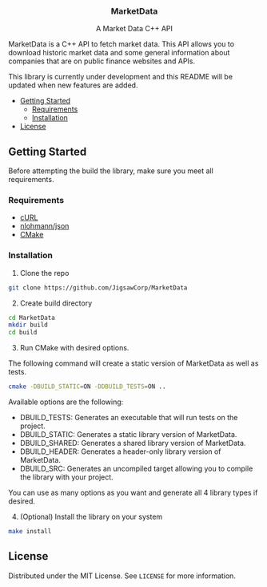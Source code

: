 <p align="center">
  <h3 align="center">MarketData</h3>
  <p align="center">
    A Market Data C++ API
  </p>
</p>

MarketData is a C++ API to fetch market data. This API allows you to download historic market data and some general information about companies that are on public finance websites and APIs. 

This library is currently under development and this README will be updated when new features are added. 

* [Getting Started](#getting-started)
  * [Requirements](#requirements)
  * [Installation](#installation)
* [License](#license)


<!-- GETTING STARTED -->
## Getting Started

Before attempting the build the library, make sure you meet all requirements.

### Requirements
* [cURL](https://github.com/curl/curl)
* [nlohmann/json](https://github.com/nlohmann/json)
* [CMake](https://cmake.org/download/)

### Installation

1. Clone the repo
```sh
git clone https://github.com/JigsawCorp/MarketData
```
2. Create build directory
```sh
cd MarketData
mkdir build
cd build
```
3. Run CMake with desired options.

The following command will create a static version of MarketData as well as tests.
```sh
cmake -DBUILD_STATIC=ON -DDBUILD_TESTS=ON ..
```

Available options are the following:

* DBUILD_TESTS: Generates an executable that will run tests on the project.
* DBUILD_STATIC: Generates a static library version of MarketData.
* DBUILD_SHARED: Generates a shared library version of MarketData.
* DBUILD_HEADER: Generates a header-only library version of MarketData.
* DBUILD_SRC: Generates an uncompiled target allowing you to compile the library with your project.

You can use as many options as you want and generate all 4 library types if desired.

4. (Optional) Install the library on your system
```sh
make install
```

<!-- LICENSE -->
## License

Distributed under the MIT License. See `LICENSE` for more information.


